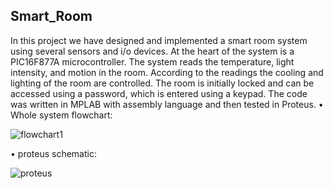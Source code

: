 ## Smart_Room
In this project we have designed and implemented a smart room system using several sensors and i/o devices. At the heart of the system is a PIC16F877A microcontroller. The system reads the temperature, light intensity, and motion in the room. According to the readings the cooling and lighting of the room are controlled. The room is initially locked and can be accessed using a password, which is entered using a keypad.
The code was written in MPLAB with assembly language and then tested in Proteus.
•	Whole system flowchart:

![flowchart1](https://user-images.githubusercontent.com/43111249/53240632-e58a5f80-36a7-11e9-9d2a-195cdab750d3.jpg)

• proteus schematic:

![proteus](https://user-images.githubusercontent.com/43111249/53240764-40bc5200-36a8-11e9-97fb-f4ace654bfe1.png)

 
 
 
  
  
  
  
  
  
  
  
  
  
  
  
 
 
 

 

